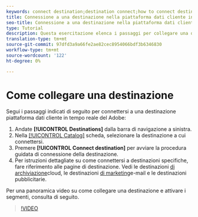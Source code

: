 ```yaml
---
keywords: connect destination;destination connect;how to connect destination
title: Connessione a una destinazione nella piattaforma dati cliente in tempo reale  Adobe
seo-title: Connessione a una destinazione nella piattaforma dati cliente in tempo reale  Adobe
type: Tutorial
description: Questa esercitazione elenca i passaggi per collegare una destinazione  Adobe Piattaforma dati cliente in tempo reale
translation-type: tm+mt
source-git-commit: 97dfd3a9a66fe2ae82cec8954066bdf3b6346830
workflow-type: tm+mt
source-wordcount: '122'
ht-degree: 0%

---
```



# Come collegare una destinazione

Segui i passaggi indicati di seguito per connettersi a una destinazione  piattaforma dati cliente in tempo reale del Adobe:

1. Andate **[!UICONTROL Destinations]** dalla barra di navigazione a sinistra.
2. Nella [[!UICONTROL Catalog]](/help/rtcdp/destinations/destinations-workspace.md#catalog) scheda, selezionare la destinazione a cui connettersi.
3. Premere **[!UICONTROL Connect destination]** per avviare la procedura guidata di connessione della destinazione.
4. Per istruzioni dettagliate su come connettersi a destinazioni specifiche, fare riferimento alle pagine di destinazione. Vedi le destinazioni [di archiviazione](/help/rtcdp/destinations/cloud-storage-destinations-workflow.md)cloud, le destinazioni [di marketing](/help/rtcdp/destinations/email-marketing-destinations.md)e-mail e le destinazioni [](/help/rtcdp/destinations/advertising-destinations.md)pubblicitarie.

Per una panoramica video su come collegare una destinazione e attivare i segmenti, consulta di seguito.

>[!VIDEO](https://video.tv.adobe.com/v/29710?quality=12)